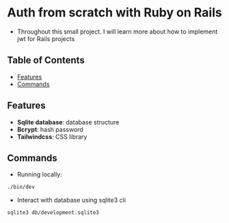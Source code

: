 # Auth from scratch with Ruby on Rails

- Throughout this small project. I will learn more about how to implement jwt for Rails projects

## Table of Contents

- [Features](#features)
- [Commands](#commands)

## Features

- **Sqlite database**: database structure
- **Bcrypt**: hash password
- **Tailwindcss**: CSS library

## Commands

- Running locally:

```bash
./bin/dev
```

- Interact with database using sqlite3 cli

```bash
sqlite3 db/development.sqlite3
```
